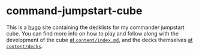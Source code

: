 # command-jumpstart-cube

This is a [hugo](https://gohugo.io) site containing the decklists for my commander jumpstart cube. You can find more info on how to play and follow along with the development of the cube [at `content/index.md`](content/index.md), and the decks themselves [at `content/decks`](content/decks).
